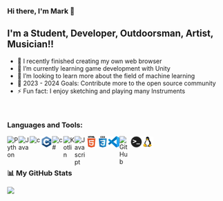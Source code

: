 ### Hi there, I'm Mark 👋


## I'm a Student, Developer, Outdoorsman, Artist, Musician!!

- 🔭 I recently finished creating my own web browser
- 🌱 I’m currently learning game development with Unity
- 📖 I’m looking to learn more about the field of machine learning
- 🥅 2023 - 2024 Goals: Contribute more to the open source community
- ⚡ Fun fact: I enjoy sketching and playing many Instruments

<br />

### Languages and Tools:

<img align="left" alt="Python" width="26px" src="https://cdn.jsdelivr.net/npm/programming-languages-logos/src/python/python.png" />
<img align="left" alt="Java" width="26px" src="https://cdn.jsdelivr.net/npm/programming-languages-logos/src/java/java.png" />
<img align="left" alt="c" width="26px" src="https://github.com/abrahamcalf/programming-languages-logos/blob/master/src/c/c.png?raw=true" />
<img align="left" alt="c++" width="26px" src="https://raw.githubusercontent.com/github/explore/180320cffc25f4ed1bbdfd33d4db3a66eeeeb358/topics/cpp/cpp.png" />
<img align="left" alt="c#" width="26px" src="https://github.com/abrahamcalf/programming-languages-logos/blob/master/src/csharp/csharp.png?raw=true" />
<img align="left" alt="Kotlin" width="26px" src="https://github.com/abrahamcalf/programming-languages-logos/blob/master/src/kotlin/kotlin.png?raw=true" />
<img align="left" alt="Javascript" width="26px" src="https://github.com/abrahamcalf/programming-languages-logos/blob/master/src/javascript/javascript.png?raw=true" />
<img align="left" alt="HTML5" width="26px" src="https://raw.githubusercontent.com/github/explore/80688e429a7d4ef2fca1e82350fe8e3517d3494d/topics/html/html.png" />
<img align="left" alt="CSS3" width="26px" src="https://raw.githubusercontent.com/github/explore/80688e429a7d4ef2fca1e82350fe8e3517d3494d/topics/css/css.png" />
<img align="left" alt="Visual Studio Code" width="26px" src="https://raw.githubusercontent.com/github/explore/80688e429a7d4ef2fca1e82350fe8e3517d3494d/topics/visual-studio-code/visual-studio-code.png" />
<img align="left" alt="GitHub" width="26px" src="https://github.githubassets.com/images/modules/logos_page/GitHub-Mark.png" />
<img align="left" alt="Terminal" width="26px" src="https://raw.githubusercontent.com/github/explore/80688e429a7d4ef2fca1e82350fe8e3517d3494d/topics/terminal/terminal.png" />
<img align="left" alt="Linux" width="26px" src="https://raw.githubusercontent.com/github/explore/80688e429a7d4ef2fca1e82350fe8e3517d3494d/topics/linux/linux.png" />

<br />
<br />
<br />


### 📊 My GitHub Stats
<div align="center">
   <img src="https://github-readme-stats.vercel.app/api?username=MJ-BUC&show_icons=true&count_private=true&hide_border=true&theme=github_dark" align="left" />
</div>
